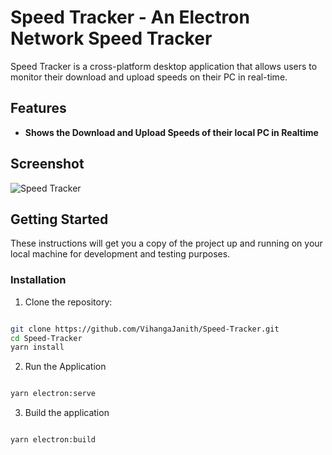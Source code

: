 # Speed Tracker - An Electron Network Speed Tracker

Speed Tracker is a cross-platform desktop application that allows users to monitor their download and upload speeds on their PC in real-time.

## Features

- **Shows the Download and Upload Speeds of their local PC in Realtime**

## Screenshot

![Speed Tracker](https://github.com/VihangaJanith/Speed-Tracker/assets/79491849/984642f8-3050-4ad0-958b-186edfbbac03)

## Getting Started

These instructions will get you a copy of the project up and running on your local machine for development and testing purposes.

### Installation

1. Clone the repository:

```bash

git clone https://github.com/VihangaJanith/Speed-Tracker.git
cd Speed-Tracker
yarn install

```

2. Run the Application

```bash

yarn electron:serve

```

3. Build the application

```bash

yarn electron:build

```
